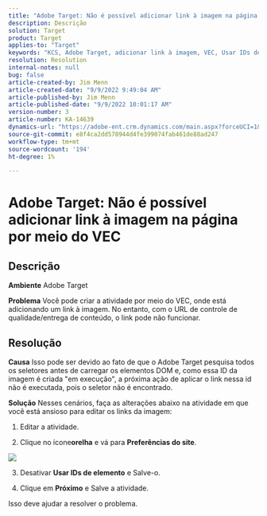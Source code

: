 ```yaml
---
title: "Adobe Target: Não é possível adicionar link à imagem na página por meio do VEC"
description: Descrição
solution: Target
product: Target
applies-to: "Target"
keywords: "KCS, Adobe Target, adicionar link à imagem, VEC, Usar IDs de elemento"
resolution: Resolution
internal-notes: null
bug: false
article-created-by: Jim Menn
article-created-date: "9/9/2022 9:49:04 AM"
article-published-by: Jim Menn
article-published-date: "9/9/2022 10:01:17 AM"
version-number: 3
article-number: KA-14639
dynamics-url: "https://adobe-ent.crm.dynamics.com/main.aspx?forceUCI=1&pagetype=entityrecord&etn=knowledgearticle&id=384c92a1-2430-ed11-9db1-0022480866ad"
source-git-commit: e8f4ca2dd578944d4fe399074fab461de88ad247
workflow-type: tm+mt
source-wordcount: '194'
ht-degree: 1%

---
```


# Adobe Target: Não é possível adicionar link à imagem na página por meio do VEC

## Descrição


<b>Ambiente</b>
Adobe Target

<b>Problema</b>
Você pode criar a atividade por meio do VEC, onde está adicionando um link à imagem.
No entanto, com o URL de controle de qualidade/entrega de conteúdo, o link pode não funcionar.




## Resolução


<b>Causa</b>
Isso pode ser devido ao fato de que o Adobe Target pesquisa todos os seletores antes de carregar os elementos DOM e, como essa ID da imagem é criada &quot;em execução&quot;, a próxima ação de aplicar o link nessa id não é executada, pois o seletor não é encontrado.

<b>Solução</b>
Nesses cenários, faça as alterações abaixo na atividade em que você está ansioso para editar os links da imagem:

1. Editar a atividade.

2. Clique no ícone<b>orelha</b> e vá para <b>Preferências do site</b>.

![](http://omniture.custhelp.com/ci/inlineImage/get/2604510/f3a717a357a2a8c34b6bdfae61ce60ee)

3. Desativar <b>Usar IDs de elemento</b> e Salve-o.

4. Clique em <b>Próximo</b> e Salve a atividade.

Isso deve ajudar a resolver o problema.
